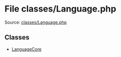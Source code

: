 File classes/Language.php
=========
Source: [classes/Language.php](https://github.com/PrestaShop/PrestaShop/blob/1.6.1.1/classes/Language.php)


Classes
-------

* [LanguageCore](class.LanguageCore.md)

